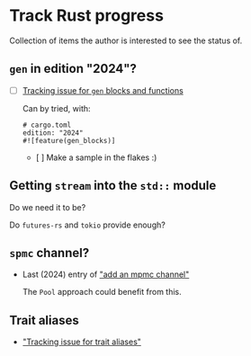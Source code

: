 # Track Rust progress

Collection of items the author is interested to see the status of.

## `gen` in edition "2024"?

- [ ] [Tracking issue for `gen` blocks and functions](https://github.com/rust-lang/rust/issues/117078)

	Can by tried, with:
	
	```
	# cargo.toml
	edition: "2024"
	#![feature(gen_blocks)]
	```
	
	- [ ] Make a sample in the flakes :)


## Getting `stream` into the `std::` module

Do we need it to be?

Do `futures-rs` and `tokio` provide enough?


## `spmc` channel?

- Last (2024) entry of ["add an mpmc channel"](https://github.com/rust-lang/rfcs/issues/848)

   The `Pool` approach could benefit from this.


## Trait aliases

- ["Tracking issue for trait aliases"](https://github.com/rust-lang/rust/issues/41517)

   